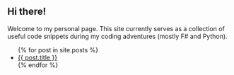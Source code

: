 ## Hi there!
Welcome to my personal page.
This site currently serves as a collection of useful code snippets during my coding adventures (mostly F# and Python).

<ul>
  {% for post in site.posts %}
    <li>
      <a href="{{ post.url }}">{{ post.title }}</a>
    </li>
  {% endfor %}
</ul>